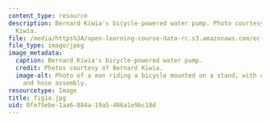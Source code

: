```yaml
---
content_type: resource
description: Bernard Kiwia's bicycle-powered water pump. Photo courtesy of Bernard
  Kiwia.
file: /media/https%3A/open-learning-course-data-rc.s3.amazonaws.com/ec-720j-d-lab-ii-design-spring-2010/0fe75ebe1aa6884a19a5486a1e9bc18d_fig1a.jpg
file_type: image/jpeg
image_metadata:
  caption: Bernard Kiwia's bicycle-powered water pump.
  credit: Photos courtesy of Bernard Kiwia.
  image-alt: Photo of a man riding a bicycle mounted on a stand, with attached pump
    and hose assembly.
resourcetype: Image
title: fig1a.jpg
uid: 0fe75ebe-1aa6-884a-19a5-486a1e9bc18d
---
```


